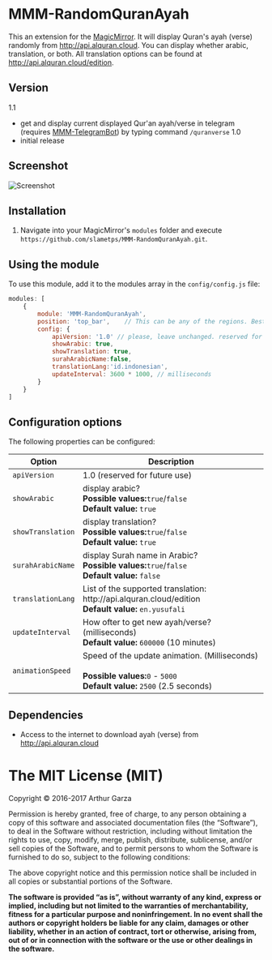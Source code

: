 # MMM-RandomQuranAyah
This an extension for the [MagicMirror](https://github.com/MichMich/MagicMirror). It will display Quran's ayah (verse) randomly from http://api.alquran.cloud. You can display whether arabic, translation, or both. All translation options can be found at http://api.alquran.cloud/edition.

## Version
1.1
* get and display current displayed Qur'an ayah/verse in telegram (requires [MMM-TelegramBot](https://github.com/eouia/MMM-TelegramBot)) by typing command ````/quranverse````
1.0
* initial release

## Screenshot
![Screenshot](https://raw.githubusercontent.com/slametps/MMM-RandomQuranAyah/master/screenshot.png)

## Installation
1. Navigate into your MagicMirror's `modules` folder and execute `https://github.com/slametps/MMM-RandomQuranAyah.git`.

## Using the module

To use this module, add it to the modules array in the `config/config.js` file:
````javascript
modules: [
	{
		module: 'MMM-RandomQuranAyah',
		position: 'top_bar',	// This can be any of the regions. Best result is in the top_bar/bottom_bar as ayah (verse) can take multiple lines.
		config: {
			apiVersion: '1.0' // please, leave unchanged. reserved for future use.
			showArabic: true,
			showTranslation: true,
			surahArabicName:false,
			translationLang:'id.indonesian',
			updateInterval: 3600 * 1000, // milliseconds
		}
	}
]
````

## Configuration options

The following properties can be configured:


<table width="100%">
	<!-- why, markdown... -->
	<thead>
		<tr>
			<th>Option</th>
			<th width="100%">Description</th>
		</tr>
	<thead>
	<tbody>
		<tr>
			<td><code>apiVersion</code></td>
			<td>1.0 (reserved for future use)</td>
		</tr>
		<tr>
			<td><code>showArabic</code></td>
			<td>display arabic?
				<br><b>Possible values:</b><code>true</code>/<code>false</code>
				<br><b>Default value:</b> <code>true</code>
			</td>
		</tr>
		<tr>
			<td><code>showTranslation</code></td>
			<td>display translation?
				<br><b>Possible values:</b><code>true</code>/<code>false</code>
				<br><b>Default value:</b> <code>true</code>
			</td>
		</tr>
		<tr>
			<td><code>surahArabicName</code></td>
			<td>display Surah name in Arabic?
				<br><b>Possible values:</b><code>true</code>/<code>false</code>
				<br><b>Default value:</b> <code>false</code>
			</td>
		</tr>
		<tr>
			<td><code>translationLang</code></td>
			<td>List of the supported translation: http://api.alquran.cloud/edition
				<br><b>Default value:</b> <code>en.yusufali</code>
			</td>
		</tr>
		<tr>
			<td><code>updateInterval</code></td>
			<td>How ofter to get new ayah/verse? (milliseconds)
				<br><b>Default value:</b> <code>600000</code> (10 minutes)
			</td>
		</tr>
		<tr>
			<td><code>animationSpeed</code></td>
			<td>Speed of the update animation. (Milliseconds)<br>
				<br><b>Possible values:</b><code>0</code> - <code>5000</code>
				<br><b>Default value:</b> <code>2500</code> (2.5 seconds)
			</td>
		</tr>
	</tbody>
</table>

## Dependencies
- Access to the internet to download ayah (verse) from http://api.alquran.cloud

The MIT License (MIT)
=====================

Copyright © 2016-2017 Arthur Garza

Permission is hereby granted, free of charge, to any person
obtaining a copy of this software and associated documentation
files (the “Software”), to deal in the Software without
restriction, including without limitation the rights to use,
copy, modify, merge, publish, distribute, sublicense, and/or sell
copies of the Software, and to permit persons to whom the
Software is furnished to do so, subject to the following
conditions:

The above copyright notice and this permission notice shall be
included in all copies or substantial portions of the Software.

**The software is provided “as is”, without warranty of any kind, express or implied, including but not limited to the warranties of merchantability, fitness for a particular purpose and noninfringement. In no event shall the authors or copyright holders be liable for any claim, damages or other liability, whether in an action of contract, tort or otherwise, arising from, out of or in connection with the software or the use or other dealings in the software.**
